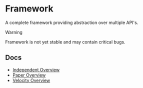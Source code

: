 # Framework
A complete framework providing abstraction over multiple API's.

> [!WARNING]
> Framework is not yet stable and may contain critical bugs. 

## Docs
- [Independent Overview](independent/README.md)
- [Paper Overview](paper/README.md)
- [Velocity Overview](velocity/README.md)